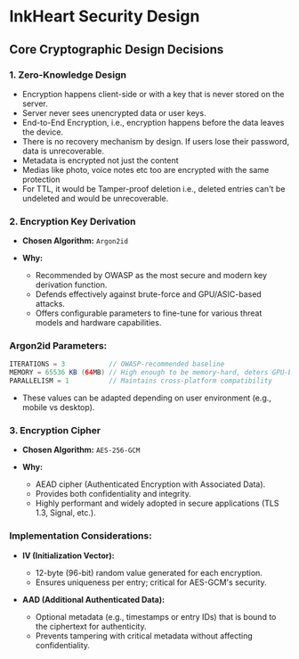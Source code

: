 # InkHeart Security Design

## Core Cryptographic Design Decisions

### 1. Zero-Knowledge Design

* Encryption happens client-side or with a key that is never stored on the server.
* Server never sees unencrypted data or user keys.
* End-to-End Encryption, i.e., encryption happens before the data leaves the device.
* There is no recovery mechanism by design. If users lose their password, data is unrecoverable.
* Metadata is encrypted not just the content
* Medias like photo, voice notes etc too are encrypted with the same protection
* For TTL, it would be Tamper-proof deletion i.e., deleted entries can't be undeleted and would be unrecoverable.

### 2. Encryption Key Derivation

* **Chosen Algorithm:** `Argon2id`
* **Why:**

    * Recommended by OWASP as the most secure and modern key derivation function.
    * Defends effectively against brute-force and GPU/ASIC-based attacks.
    * Offers configurable parameters to fine-tune for various threat models and hardware capabilities.

### Argon2id Parameters:

```java
ITERATIONS = 3           // OWASP-recommended baseline
MEMORY = 65536 KB (64MB) // High enough to be memory-hard, deters GPU-based attacks
PARALLELISM = 1          // Maintains cross-platform compatibility
```

* These values can be adapted depending on user environment (e.g., mobile vs desktop).

### 3. Encryption Cipher

* **Chosen Algorithm:** `AES-256-GCM`
* **Why:**

    * AEAD cipher (Authenticated Encryption with Associated Data).
    * Provides both confidentiality and integrity.
    * Highly performant and widely adopted in secure applications (TLS 1.3, Signal, etc.).

### Implementation Considerations:

* **IV (Initialization Vector):**

    * 12-byte (96-bit) random value generated for each encryption.
    * Ensures uniqueness per entry; critical for AES-GCM's security.
* **AAD (Additional Authenticated Data):**

    * Optional metadata (e.g., timestamps or entry IDs) that is bound to the ciphertext for authenticity.
    * Prevents tampering with critical metadata without affecting confidentiality.




